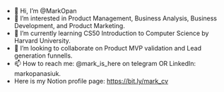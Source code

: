 - 👋 Hi, I’m @MarkOpan
- 👀 I’m interested in Product Management, Business Analysis, Business Development, and Product Marketing. 
- 🌱 I’m currently learning CS50 Introduction to Computer Science by Harvard University.
- 💞️ I’m looking to collaborate on Product MVP validation and Lead generation funnells.
- 📫 How to reach me: @mark_is_here on telegram OR LinkedIn: markopanasiuk.
- Here is my Notion profile page: https://bit.ly/mark_cv 

<!---
MarkOpan/MarkOpan is a ✨ special ✨ repository because its `README.md` (this file) appears on your GitHub profile.
You can click the Preview link to take a look at your changes.
--->

